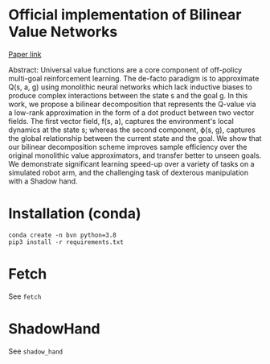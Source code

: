 # Official implementation of Bilinear Value Networks

[Paper link](https://openreview.net/pdf?id=LedObtLmCjS)

Abstract: Universal value functions are a core component of off-policy multi-goal reinforcement learning. 
The de-facto paradigm is to approximate Q(s, a, g) using monolithic neural networks which lack inductive biases to produce complex interactions between the state s and the goal g. In this work, we propose a bilinear decomposition that represents the Q-value via a low-rank approximation in the form of a dot product between two vector fields. The first vector field, f(s, a), captures the environment's local dynamics at the state s; whereas the second component, ϕ(s, g), captures the global relationship between the current state and the goal.
We show that our bilinear decomposition scheme improves sample efficiency over the original monolithic value approximators, and transfer better to unseen goals. We demonstrate significant learning speed-up over a variety of tasks on a simulated robot arm, and the challenging task of dexterous manipulation with a Shadow hand.

# Installation (conda)
```
conda create -n bvn python=3.8
pip3 install -r requirements.txt
```

# Fetch
See `fetch`

# ShadowHand
See `shadow_hand`
